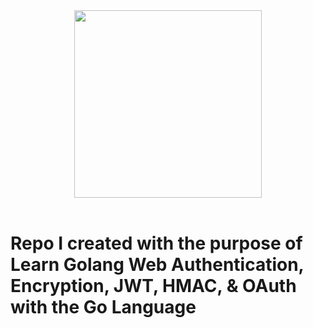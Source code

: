 <div align="center">
<img width="300" height="300" src="https://user-images.githubusercontent.com/42450397/170784518-dd949f71-5711-4d09-bf23-f33fb01e2e47.png">
</div>
  <br>
<h1>Repo I created with the purpose of Learn Golang Web Authentication, Encryption, JWT, HMAC, & OAuth with the Go Language</h1>
